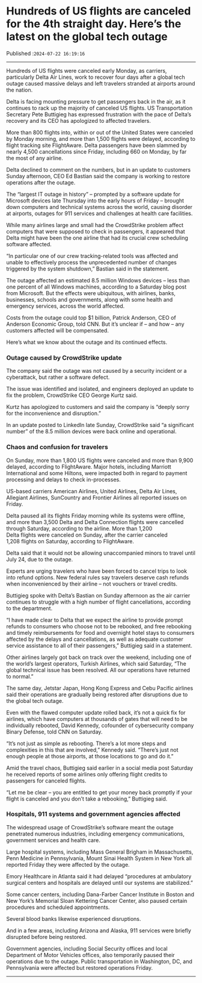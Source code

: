 # Hundreds of US flights are canceled for the 4th straight day. Here’s the latest on the global tech outage

Published :`2024-07-22 16:19:16`

---

Hundreds of US flights were canceled early Monday, as carriers, particularly Delta Air Lines, work to recover four days after a global tech outage caused massive delays and left travelers stranded at airports around the nation.

Delta is facing mounting pressure to get passengers back in the air, as it continues to rack up the majority of canceled US flights. US Transportation Secretary Pete Buttigieg has expressed frustration with the pace of Delta’s recovery and its CEO has apologized to affected travelers.

More than 800 flights into, within or out of the United States were canceled by Monday morning, and more than 1,500 flights were delayed, according to flight tracking site FlightAware. Delta passengers have been slammed by nearly 4,500 cancellations since Friday, including 660 on Monday, by far the most of any airline.

Delta declined to comment on the numbers, but in an update to customers Sunday afternoon, CEO Ed Bastian said the company is working to restore operations after the outage.

The “largest IT outage in history” – prompted by a software update for Microsoft devices late Thursday into the early hours of Friday – brought down computers and technical systems across the world, causing disorder at airports, outages for 911 services and challenges at health care facilities.

While many airlines large and small had the CrowdStrike problem affect computers that were supposed to check in passengers, it appeared that Delta might have been the one airline that had its crucial crew scheduling software affected.

“In particular one of our crew tracking-related tools was affected and unable to effectively process the unprecedented number of changes triggered by the system shutdown,” Bastian said in the statement.

The outage affected an estimated 8.5 million Windows devices – less than one percent of all Windows machines, according to a Saturday blog post from Microsoft. But the effects were ubiquitous, with airlines, banks, businesses, schools and governments, along with some health and emergency services, across the world affected.

Costs from the outage could top $1 billion, Patrick Anderson, CEO of Anderson Economic Group, told CNN. But it’s unclear if – and how – any customers affected will be compensated.

Here’s what we know about the outage and its continued effects.

### Outage caused by CrowdStrike update

The company said the outage was not caused by a security incident or a cyberattack, but rather a software defect.

The issue was identified and isolated, and engineers deployed an update to fix the problem, CrowdStrike CEO George Kurtz said.

Kurtz has apologized to customers and said the company is “deeply sorry for the inconvenience and disruption.”

In an update posted to LinkedIn late Sunday, CrowdStrike said “a significant number” of the 8.5 million devices were back online and operational.

### Chaos and confusion for travelers

On Sunday, more than 1,800 US flights were canceled and more than 9,900 delayed, according to FlightAware. Major hotels, including Marriott International and some Hiltons, were impacted both in regard to payment processing and delays to check in-processes.

US-based carriers American Airlines, United Airlines, Delta Air Lines, Allegiant Airlines, SunCountry and Frontier Airlines all reported issues on Friday.

Delta paused all its flights Friday morning while its systems were offline, and more than 3,500 Delta and Delta Connection flights were cancelled through Saturday, according to the airline. More than 1,200 Delta flights were canceled on Sunday, after the carrier canceled 1,208 flights on Saturday, according to FlightAware.

Delta said that it would not be allowing unaccompanied minors to travel until July 24, due to the outage.

Experts are urging travelers who have been forced to cancel trips to look into refund options. New federal rules say travelers deserve cash refunds when inconvenienced by their airline – not vouchers or travel credits.

Buttigieg spoke with Delta’s Bastian on Sunday afternoon as the air carrier continues to struggle with a high number of flight cancellations, according to the department.

“I have made clear to Delta that we expect the airline to provide prompt refunds to consumers who choose not to be rebooked, and free rebooking and timely reimbursements for food and overnight hotel stays to consumers affected by the delays and cancellations, as well as adequate customer service assistance to all of their passengers,” Buttigieg said in a statement.

Other airlines largely got back on track over the weekend, including one of the world’s largest operators, Turkish Airlines, which said Saturday, “The global technical issue has been resolved. All our operations have returned to normal.”

The same day, Jetstar Japan, Hong Kong Express and Cebu Pacific airlines said their operations are gradually being restored after disruptions due to the global tech outage.

Even with the flawed computer update rolled back, it’s not a quick fix for airlines, which have computers at thousands of gates that will need to be individually rebooted, David Kennedy, cofounder of cybersecurity company Binary Defense, told CNN on Saturday.

“It’s not just as simple as rebooting. There’s a lot more steps and complexities in this that are involved,” Kennedy said. “There’s just not enough people at those airports, at those locations to go and do it.”

Amid the travel chaos, Buttigieg said earlier in a social media post Saturday he received reports of some airlines only offering flight credits to passengers for canceled flights.

“Let me be clear – you are entitled to get your money back promptly if your flight is canceled and you don’t take a rebooking,” Buttigieg said.

### Hospitals, 911 systems and government agencies affected

The widespread usage of CrowdStrike’s software meant the outage penetrated numerous industries, including emergency communications, government services and health care.

Large hospital systems, including Mass General Brigham in Massachusetts, Penn Medicine in Pennsylvania, Mount Sinai Health System in New York all reported Friday they were affected by the outage.

Emory Healthcare in Atlanta said it had delayed “procedures at ambulatory surgical centers and hospitals are delayed until our systems are stabilized.”

Some cancer centers, including Dana-Farber Cancer Institute in Boston and New York’s Memorial Sloan Kettering Cancer Center, also paused certain procedures and scheduled appointments.

Several blood banks likewise experienced disruptions.

And in a few areas, including Arizona and Alaska, 911 services were briefly disrupted before being restored.

Government agencies, including Social Security offices and local Department of Motor Vehicles offices, also temporarily paused their operations due to the outage. Public transportation in Washington, DC, and Pennsylvania were affected but restored operations Friday.

---

